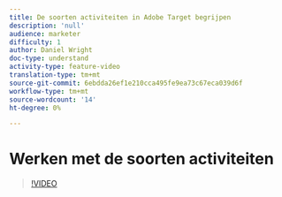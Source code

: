 ```yaml
---
title: De soorten activiteiten in Adobe Target begrijpen
description: 'null'
audience: marketer
difficulty: 1
author: Daniel Wright
doc-type: understand
activity-type: feature-video
translation-type: tm+mt
source-git-commit: 6ebdda26ef1e210cca495fe9ea73c67eca039d6f
workflow-type: tm+mt
source-wordcount: '14'
ht-degree: 0%

---
```



# Werken met de soorten activiteiten

>[!VIDEO](https://video.tv.adobe.com/v/17386/?quality=12)